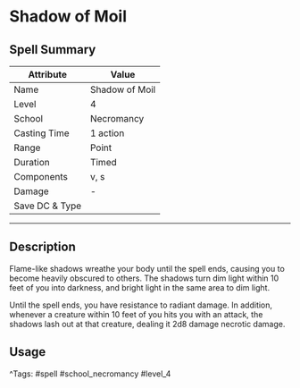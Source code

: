 # Shadow of Moil

## Spell Summary

| Attribute        | Value                  |
|------------------|------------------------|
| Name             | Shadow of Moil                 |
| Level            | 4                |
| School           | Necromancy          |
| Casting Time     | 1 action              |
| Range            | Point            |
| Duration         | Timed             |
| Components       | v, s             |
| Damage           | -               |
| Save DC & Type   |              |

---

## Description

Flame-like shadows wreathe your body until the spell ends, causing you to become heavily obscured to others. The shadows turn dim light within 10 feet of you into darkness, and bright light in the same area to dim light.

Until the spell ends, you have resistance to radiant damage. In addition, whenever a creature within 10 feet of you hits you with an attack, the shadows lash out at that creature, dealing it 2d8 damage necrotic damage.

## Usage


^Tags: #spell #school_necromancy #level_4